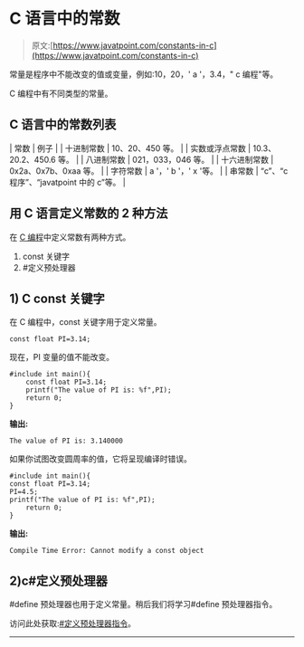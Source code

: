 # C 语言中的常数

> 原文:[https://www.javatpoint.com/constants-in-c](https://www.javatpoint.com/constants-in-c)

常量是程序中不能改变的值或变量，例如:10，20，' a '，3.4，" c 编程"等。

C 编程中有不同类型的常量。

## C 语言中的常数列表

| 常数 | 例子 |
| 十进制常数 | 10、20、450 等。 |
| 实数或浮点常数 | 10.3、20.2、450.6 等。 |
| 八进制常数 | 021，033，046 等。 |
| 十六进制常数 | 0x2a、0x7b、0xaa 等。 |
| 字符常数 | a '，' b '，' x '等。 |
| 串常数 | “c”、“c 程序”、“javatpoint 中的 c”等。 |

## 用 C 语言定义常数的 2 种方法

在 [C 编程](https://www.javatpoint.com/c-programming-language-tutorial)中定义常数有两种方式。

1.  const 关键字
2.  #定义预处理器

## 1) C const 关键字

在 C 编程中，const 关键字用于定义常量。

```
const float PI=3.14;

```

现在，PI 变量的值不能改变。

```
#include int main(){  
	const float PI=3.14;  
	printf("The value of PI is: %f",PI);  
	return 0;
} 
```

**输出:**

```
The value of PI is: 3.140000

```

如果你试图改变圆周率的值，它将呈现编译时错误。

```
#include int main(){  
const float PI=3.14;   
PI=4.5;  
printf("The value of PI is: %f",PI);  
	return 0;
} 
```

**输出:**

```
Compile Time Error: Cannot modify a const object

```

## 2)c#定义预处理器

#define 预处理器也用于定义常量。稍后我们将学习#define 预处理器指令。

访问此处获取:[#定义预处理器指令](https://www.javatpoint.com/c-preprocessor-define)。

* * *